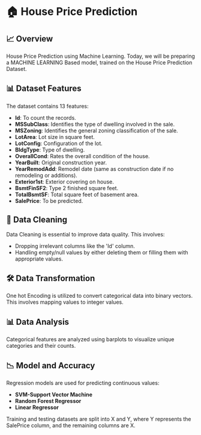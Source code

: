 # 🏠 House Price Prediction

## 📈 Overview

House Price Prediction using Machine Learning. Today, we will be preparing a MACHINE LEARNING Based model, trained on the House Price Prediction Dataset.

## 📊 Dataset Features

The dataset contains 13 features:

- **Id**: To count the records.
- **MSSubClass**: Identifies the type of dwelling involved in the sale.
- **MSZoning**: Identifies the general zoning classification of the sale.
- **LotArea**: Lot size in square feet.
- **LotConfig**: Configuration of the lot.
- **BldgType**: Type of dwelling.
- **OverallCond**: Rates the overall condition of the house.
- **YearBuilt**: Original construction year.
- **YearRemodAdd**: Remodel date (same as construction date if no remodeling or additions).
- **Exterior1st**: Exterior covering on house.
- **BsmtFinSF2**: Type 2 finished square feet.
- **TotalBsmtSF**: Total square feet of basement area.
- **SalePrice**: To be predicted.

## 🧹 Data Cleaning

Data Cleaning is essential to improve data quality. This involves:

- Dropping irrelevant columns like the 'Id' column.
- Handling empty/null values by either deleting them or filling them with appropriate values.

## 🛠️ Data Transformation

One hot Encoding is utilized to convert categorical data into binary vectors. This involves mapping values to integer values.

## 📊 Data Analysis

Categorical features are analyzed using barplots to visualize unique categories and their counts.

## 📉 Model and Accuracy

Regression models are used for predicting continuous values:

- **SVM-Support Vector Machine**
- **Random Forest Regressor**
- **Linear Regressor**

Training and testing datasets are split into X and Y, where Y represents the SalePrice column, and the remaining columns are X.

